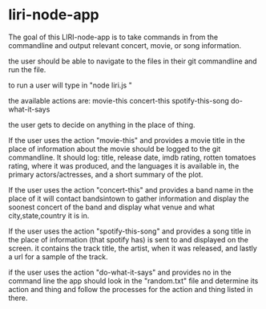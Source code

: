 # liri-node-app

The goal of this LIRI-node-app is to take commands in from the commandline and output relevant concert, movie, or song information.

the user should be able to navigate to the files in their git commandline and run the file.

to run a user will type in "node liri.js <action> <thing>"

the available actions are:
movie-this
concert-this
spotify-this-song
do-what-it-says


the user gets to decide on anything in the place of thing.

If the user uses the action "movie-this" and provides a movie title in the place of <thing> information about the movie should be logged to the git commandline. It should log: title, release date, imdb rating, rotten tomatoes rating, where it was produced, and the languages it is available in, the primary actors/actresses, and a short summary of the plot.

If the user uses the action "concert-this"  and provides a band name in the place of <thing> it will contact bandsintown to gather information and display the soonest concert of the band and display what venue and what city,state,country it is in.

If the user uses the action "spotify-this-song" and provides a song title in the place of <thing> information (that spotify has) is sent to and displayed on the screen. it contains the track title, the artist, when it was released, and lastly a url for a sample of the track.


if the user uses the action "do-what-it-says" and provides no <thing> in the command line the app should look in the "random.txt" file and determine its action and thing and follow the processes for the action and thing listed in there.

